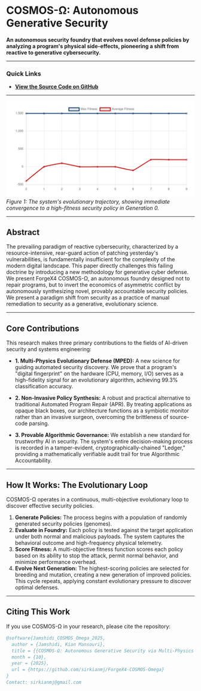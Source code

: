 # COSMOS-Ω: Autonomous Generative Security

**An autonomous security foundry that evolves novel defense policies by analyzing a program's physical side-effects, pioneering a shift from reactive to generative cybersecurity.**

---

### Quick Links

*   **[View the Source Code on GitHub](https://github.com/sirkianmj/ForgeX4-COSMOS-Omega)**

<!-- 
When you are ready, you can add these links back in:
* **[Read the Full Research Paper](#)** 
* **[Try the Live Interactive Demo](#)**
-->

---

![Evolutionary Trajectory Analysis](evolutionary_trajectory.png)
*Figure 1: The system's evolutionary trajectory, showing immediate convergence to a high-fitness security policy in Generation 0.*

---

## Abstract

The prevailing paradigm of reactive cybersecurity, characterized by a resource-intensive, rear-guard action of patching yesterday's vulnerabilities, is fundamentally insufficient for the complexity of the modern digital landscape. This paper directly challenges this failing doctrine by introducing a new methodology for generative cyber defense. We present ForgeX4 COSMOS-Ω, an autonomous foundry designed not to repair programs, but to invert the economics of asymmetric conflict by autonomously synthesizing novel, provably accountable security policies. We present a paradigm shift from security as a practice of manual remediation to security as a generative, evolutionary science.

---

## Core Contributions

This research makes three primary contributions to the fields of AI-driven security and systems engineering:

*   **1. Multi-Physics Evolutionary Defense (MPED):** A new science for guiding automated security discovery. We prove that a program's "digital fingerprint" on the hardware (CPU, memory, I/O) serves as a high-fidelity signal for an evolutionary algorithm, achieving 99.3% classification accuracy.

*   **2. Non-Invasive Policy Synthesis:** A robust and practical alternative to traditional Automated Program Repair (APR). By treating applications as opaque black boxes, our architecture functions as a symbiotic monitor rather than an invasive surgeon, overcoming the brittleness of source-code parsing.

*   **3. Provable Algorithmic Governance:** We establish a new standard for trustworthy AI in security. The system's entire decision-making process is recorded in a tamper-evident, cryptographically-chained "Ledger," providing a mathematically verifiable audit trail for true Algorithmic Accountability.

---

## How It Works: The Evolutionary Loop

COSMOS-Ω operates in a continuous, multi-objective evolutionary loop to discover effective security policies.

1.  **Generate Policies:** The process begins with a population of randomly generated security policies (genomes).
2.  **Evaluate in Foundry:** Each policy is tested against the target application under both normal and malicious payloads. The system captures the behavioral outcome and high-frequency physical telemetry.
3.  **Score Fitness:** A multi-objective fitness function scores each policy based on its ability to stop the attack, permit normal behavior, and minimize performance overhead.
4.  **Evolve Next Generation:** The highest-scoring policies are selected for breeding and mutation, creating a new generation of improved policies. This cycle repeats, applying constant evolutionary pressure to discover optimal defenses.

---

## Citing This Work

If you use COSMOS-Ω in your research, please cite the repository:

```bibtex
@software{Jamshidi_COSMOS_Omega_2025,
  author = {Jamshidi, Kian Mansouri},
  title = {{COSMOS-Ω: Autonomous Generative Security via Multi-Physics Evolutionary Defense}},
  month = {10},
  year = {2025},
  url = {https://github.com/sirkianmj/ForgeX4-COSMOS-Omega}
}
Contact: sirkianmj@gmail.com
```
